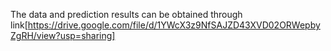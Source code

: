 The data and prediction results can be obtained through link[https://drive.google.com/file/d/1YWcX3z9NfSAJZD43XVD02ORWepbyZgRH/view?usp=sharing]
